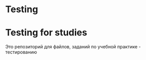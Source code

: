 # Testing
# Testing for studies
Это репозиторий для файлов, заданий по учебной практике - тестированию

